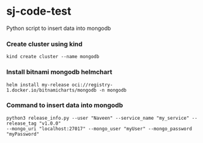 # sj-code-test
Python script to insert data into mongodb

### Create cluster using kind

```
kind create cluster --name mongodb
```
### Install bitnami mongodb helmchart

```
helm install my-release oci://registry-1.docker.io/bitnamicharts/mongodb -n mongodb
```

### Command to insert data into mongodb

```
python3 release_info.py --user "Naveen" --service_name "my_service" --release_tag "v1.0.0" 
--mongo_uri "localhost:27017" --mongo_user "myUser" --mongo_password "myPassword"
```
